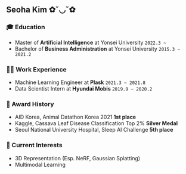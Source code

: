 ## Seoha Kim ✿˘◡˘✿


### 🎓 Education

- Master of <b>Artificial Intelligence</b> at Yonsei University ```2022.3 ~ ``` 
- Bachelor of <b>Business Administration</b> at Yonsei University ```2015.3 ~ 2021.2```


### 👩‍💼 Work Experience

- Machine Learning Engineer at <b>Plask</b> ```2021.3 ~ 2021.8```
- Data Scientist Intern at <b>Hyundai Mobis</b> ```2019.9 ~ 2020.2```


### 👑 Award History

- AID Korea, Animal Datathon Korea 2021 <b>1st place</b>
- Kaggle, Cassava Leaf Disease Classification Top 2% <b>Silver Medal</b>
- Seoul National University Hospital, Sleep AI Challenge <b>5th place</b>

### 🌈 Current Interests
- 3D Representation (Esp. NeRF, Gaussian Splatting)
- Multimodal Learning
